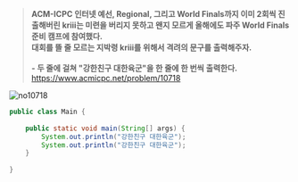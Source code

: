 > **ACM-ICPC 인터넷 예선, Regional, 그리고 World Finals까지 이미 2회씩 진출해버린 kriii는 미련을 버리지 못하고 왠지 모르게 올해에도 파주 World Finals 준비 캠프에 참여했다. <br> 대회를 뜰 줄 모르는 지박령 kriii를 위해서 격려의 문구를 출력해주자. <br><br> - 두 줄에 걸쳐 "강한친구 대한육군"을 한 줄에 한 번씩 출력한다.** <br>
https://www.acmicpc.net/problem/10718

![no10718](https://img1.daumcdn.net/thumb/R1280x0/?scode=mtistory2&fname=https%3A%2F%2Fblog.kakaocdn.net%2Fdn%2FsuS08%2FbtrxmAnNk88%2FxJsKAZRs84Y1LrViU5ira0%2Fimg.png "no10718")
```java
public class Main {
    
    public static void main(String[] args) {
        System.out.println("강한친구 대한육군");
        System.out.println("강한친구 대한육군");
    }
 
}

```
```
